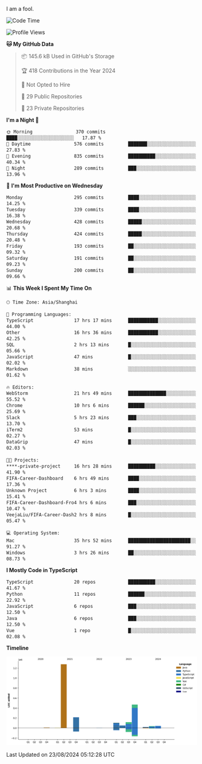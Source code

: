 I am a fool.

<!--START_SECTION:waka-->
![Code Time](http://img.shields.io/badge/Code%20Time-1%2C711%20hrs%2015%20mins-blue)

![Profile Views](http://img.shields.io/badge/Profile%20Views-3-blue)

**🐱 My GitHub Data** 

> 📦 145.6 kB Used in GitHub's Storage 
 > 
> 🏆 418 Contributions in the Year 2024
 > 
> 🚫 Not Opted to Hire
 > 
> 📜 29 Public Repositories 
 > 
> 🔑 23 Private Repositories 
 > 
**I'm a Night 🦉** 

```text
🌞 Morning                370 commits         ████░░░░░░░░░░░░░░░░░░░░░   17.87 % 
🌆 Daytime                576 commits         ███████░░░░░░░░░░░░░░░░░░   27.83 % 
🌃 Evening                835 commits         ██████████░░░░░░░░░░░░░░░   40.34 % 
🌙 Night                  289 commits         ███░░░░░░░░░░░░░░░░░░░░░░   13.96 % 
```
📅 **I'm Most Productive on Wednesday** 

```text
Monday                   295 commits         ████░░░░░░░░░░░░░░░░░░░░░   14.25 % 
Tuesday                  339 commits         ████░░░░░░░░░░░░░░░░░░░░░   16.38 % 
Wednesday                428 commits         █████░░░░░░░░░░░░░░░░░░░░   20.68 % 
Thursday                 424 commits         █████░░░░░░░░░░░░░░░░░░░░   20.48 % 
Friday                   193 commits         ██░░░░░░░░░░░░░░░░░░░░░░░   09.32 % 
Saturday                 191 commits         ██░░░░░░░░░░░░░░░░░░░░░░░   09.23 % 
Sunday                   200 commits         ██░░░░░░░░░░░░░░░░░░░░░░░   09.66 % 
```


📊 **This Week I Spent My Time On** 

```text
🕑︎ Time Zone: Asia/Shanghai

💬 Programming Languages: 
TypeScript               17 hrs 17 mins      ███████████░░░░░░░░░░░░░░   44.00 % 
Other                    16 hrs 36 mins      ███████████░░░░░░░░░░░░░░   42.25 % 
SQL                      2 hrs 13 mins       █░░░░░░░░░░░░░░░░░░░░░░░░   05.66 % 
JavaScript               47 mins             █░░░░░░░░░░░░░░░░░░░░░░░░   02.02 % 
Markdown                 38 mins             ░░░░░░░░░░░░░░░░░░░░░░░░░   01.62 % 

🔥 Editors: 
WebStorm                 21 hrs 49 mins      ██████████████░░░░░░░░░░░   55.52 % 
Chrome                   10 hrs 6 mins       ██████░░░░░░░░░░░░░░░░░░░   25.69 % 
Slack                    5 hrs 23 mins       ███░░░░░░░░░░░░░░░░░░░░░░   13.70 % 
iTerm2                   53 mins             █░░░░░░░░░░░░░░░░░░░░░░░░   02.27 % 
DataGrip                 47 mins             █░░░░░░░░░░░░░░░░░░░░░░░░   02.03 % 

🐱‍💻 Projects: 
****-private-project     16 hrs 28 mins      ██████████░░░░░░░░░░░░░░░   41.90 % 
FIFA-Career-Dashboard    6 hrs 49 mins       ████░░░░░░░░░░░░░░░░░░░░░   17.36 % 
Unknown Project          6 hrs 3 mins        ████░░░░░░░░░░░░░░░░░░░░░   15.41 % 
FIFA-Career-Dashboard-Fro4 hrs 6 mins        ███░░░░░░░░░░░░░░░░░░░░░░   10.47 % 
VeejaLiu/FIFA-Career-Dash2 hrs 8 mins        █░░░░░░░░░░░░░░░░░░░░░░░░   05.47 % 

💻 Operating System: 
Mac                      35 hrs 52 mins      ███████████████████████░░   91.27 % 
Windows                  3 hrs 26 mins       ██░░░░░░░░░░░░░░░░░░░░░░░   08.73 % 
```

**I Mostly Code in TypeScript** 

```text
TypeScript               20 repos            ██████████░░░░░░░░░░░░░░░   41.67 % 
Python                   11 repos            ██████░░░░░░░░░░░░░░░░░░░   22.92 % 
JavaScript               6 repos             ███░░░░░░░░░░░░░░░░░░░░░░   12.50 % 
Java                     6 repos             ███░░░░░░░░░░░░░░░░░░░░░░   12.50 % 
Vue                      1 repo              █░░░░░░░░░░░░░░░░░░░░░░░░   02.08 % 
```



**Timeline**

![Lines of Code chart](https://raw.githubusercontent.com/VeejaLiu/VeejaLiu/master/assets/bar_graph.png)


 Last Updated on 23/08/2024 05:12:28 UTC
<!--END_SECTION:waka-->

